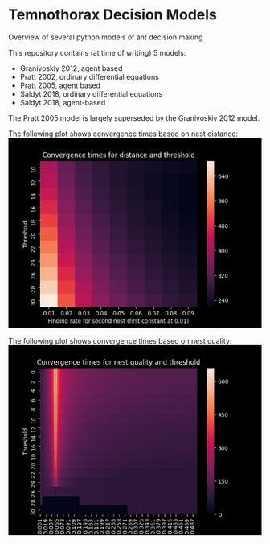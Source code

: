 # Temnothorax Decision Models
Overview of several python models of ant decision making

This repository contains (at time of writing) 5 models:
 - Granivoskiy 2012, agent based
 - Pratt 2002, ordinary differential equations
 - Pratt 2005, agent based
 - Saldyt 2018, ordinary differential equations
 - Saldyt 2018, agent-based

The Pratt 2005 model is largely superseded by the Granivoskiy 2012 model.

The following plot shows convergence times based on nest distance:
![Image](https://github.com/LSaldyt/temnothorax/blob/master/saldyt_2018/distance_convergance_times_t_over_10.png)

The following plot shows convergence times based on nest quality:
![Image](https://github.com/LSaldyt/temnothorax/blob/master/saldyt_2018/convergance_times.png)
